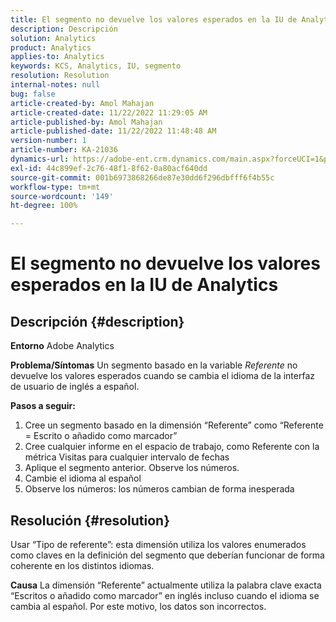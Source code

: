 ```yaml
---
title: El segmento no devuelve los valores esperados en la IU de Analytics
description: Descripción
solution: Analytics
product: Analytics
applies-to: Analytics
keywords: KCS, Analytics, IU, segmento
resolution: Resolution
internal-notes: null
bug: false
article-created-by: Amol Mahajan
article-created-date: 11/22/2022 11:29:05 AM
article-published-by: Amol Mahajan
article-published-date: 11/22/2022 11:48:48 AM
version-number: 1
article-number: KA-21036
dynamics-url: https://adobe-ent.crm.dynamics.com/main.aspx?forceUCI=1&pagetype=entityrecord&etn=knowledgearticle&id=6cf79ed9-586a-ed11-9561-6045bd006d92
exl-id: 44c899ef-2c76-48f1-8f62-0a80acf640dd
source-git-commit: 001b6973868266de87e30dd6f296dbfff6f4b55c
workflow-type: tm+mt
source-wordcount: '149'
ht-degree: 100%

---
```


# El segmento no devuelve los valores esperados en la IU de Analytics

## Descripción {#description}

<b>Entorno</b>
Adobe Analytics


<b>Problema/Síntomas</b>
Un segmento basado en la variable *Referente* no devuelve los valores esperados cuando se cambia el idioma de la interfaz de usuario de inglés a español.



<b>Pasos a seguir:</b>

1. Cree un segmento basado en la dimensión “Referente” como “Referente = Escrito o añadido como marcador”
2. Cree cualquier informe en el espacio de trabajo, como Referente con la métrica Visitas para cualquier intervalo de fechas
3. Aplique el segmento anterior. Observe los números.
4. Cambie el idioma al español
5. Observe los números: los números cambian de forma inesperada



## Resolución {#resolution}


Usar “Tipo de referente”: esta dimensión utiliza los valores enumerados como claves en la definición del segmento que deberían funcionar de forma coherente en los distintos idiomas.


<b>Causa</b>
La dimensión “Referente” actualmente utiliza la palabra clave exacta “Escritos o añadido como marcador” en inglés incluso cuando el idioma se cambia al español. Por este motivo, los datos son incorrectos.
